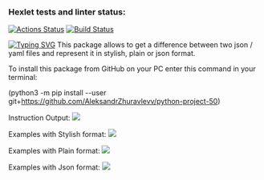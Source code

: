 ### Hexlet tests and linter status:
[![Actions Status](https://github.com/AleksandrZhuravlevv/python-project-50/workflows/hexlet-check/badge.svg)](https://github.com/AleksandrZhuravlevv/python-project-50/actions)
[![Build Status](https://github.com/AleksandrZhuravlevv/python-project-50/actions/workflows/project-check.yml/badge.svg?branch=main)](https://github.com/AleksandrZhuravlevv/python-project-50/actions/workflows/project-check.yml)


<a href="https://git.io/typing-svg"><img src="https://readme-typing-svg.demolab.com?font=Fira+Code&pause=1000&color=F75C00&background=FFF2E700&width=435&lines=Hello%2C+I'm+Aleksandr;And+this+is+my+second+project" alt="Typing SVG" /></a>
This package allows to get a difference between two json / yaml files and represent it in stylish, plain or json format.

To install this package from GitHub on your PC enter this command in your terminal:

(python3 -m pip install --user git+https://github.com/AleksandrZhuravlevv/python-project-50)



Instruction Output:
<a href="https://asciinema.org/a/J5cwK0YzH31a6OQqstrsCOB8x" target="_blank"><img src="https://asciinema.org/a/J5cwK0YzH31a6OQqstrsCOB8x.svg" /></a>

Examples with Stylish format:
<a href="https://asciinema.org/a/TFc11utzkT5tJEvgRRR2pdbuY" target="_blank"><img src="https://asciinema.org/a/TFc11utzkT5tJEvgRRR2pdbuY.svg" /></a>

Examples with Plain format:
<a href="https://asciinema.org/a/BEvN0tt2tv5rN5q0psCB4BVGG" target="_blank"><img src="https://asciinema.org/a/BEvN0tt2tv5rN5q0psCB4BVGG.svg" /></a>

Examples with Json format:
<a href="https://asciinema.org/a/ykwL5BbQEvvSgwh8cP05mEjbl" target="_blank"><img src="https://asciinema.org/a/ykwL5BbQEvvSgwh8cP05mEjbl.svg" /></a>

